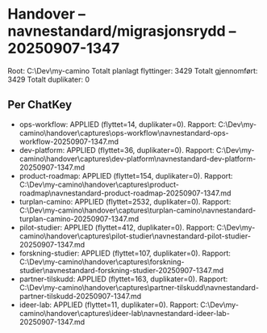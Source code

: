 # Handover – navnestandard/migrasjonsrydd – 20250907-1347

Root: C:\Dev\my-camino
Totalt planlagt flyttinger: 3429
Totalt gjennomført:         3429
Totalt duplikater:          0

## Per ChatKey
* ops-workflow: APPLIED (flyttet=14, duplikater=0). Rapport: C:\Dev\my-camino\handover\captures\ops-workflow\navnestandard-ops-workflow-20250907-1347.md
* dev-platform: APPLIED (flyttet=36, duplikater=0). Rapport: C:\Dev\my-camino\handover\captures\dev-platform\navnestandard-dev-platform-20250907-1347.md
* product-roadmap: APPLIED (flyttet=154, duplikater=0). Rapport: C:\Dev\my-camino\handover\captures\product-roadmap\navnestandard-product-roadmap-20250907-1347.md
* turplan-camino: APPLIED (flyttet=2532, duplikater=0). Rapport: C:\Dev\my-camino\handover\captures\turplan-camino\navnestandard-turplan-camino-20250907-1347.md
* pilot-studier: APPLIED (flyttet=412, duplikater=0). Rapport: C:\Dev\my-camino\handover\captures\pilot-studier\navnestandard-pilot-studier-20250907-1347.md
* forskning-studier: APPLIED (flyttet=107, duplikater=0). Rapport: C:\Dev\my-camino\handover\captures\forskning-studier\navnestandard-forskning-studier-20250907-1347.md
* partner-tilskudd: APPLIED (flyttet=163, duplikater=0). Rapport: C:\Dev\my-camino\handover\captures\partner-tilskudd\navnestandard-partner-tilskudd-20250907-1347.md
* ideer-lab: APPLIED (flyttet=11, duplikater=0). Rapport: C:\Dev\my-camino\handover\captures\ideer-lab\navnestandard-ideer-lab-20250907-1347.md
